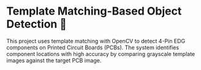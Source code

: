 # Template Matching-Based Object Detection 📸

This project uses template matching with OpenCV to detect 4-Pin EDG components on Printed Circuit Boards (PCBs). The system identifies component locations with high accuracy by comparing grayscale template images against the target PCB image.
